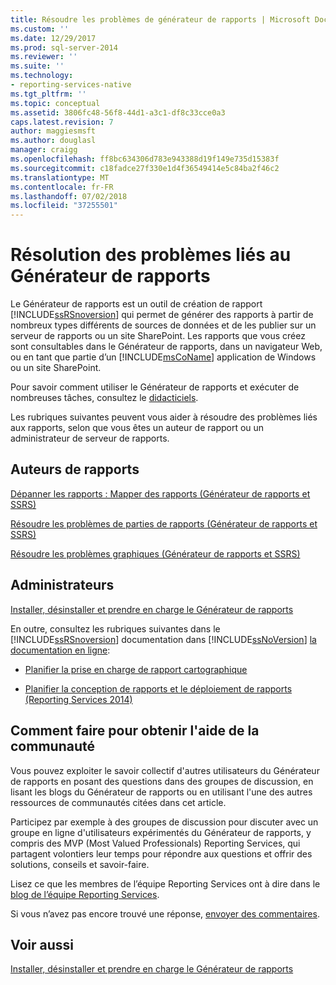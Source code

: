 ```yaml
---
title: Résoudre les problèmes de générateur de rapports | Microsoft Docs
ms.custom: ''
ms.date: 12/29/2017
ms.prod: sql-server-2014
ms.reviewer: ''
ms.suite: ''
ms.technology:
- reporting-services-native
ms.tgt_pltfrm: ''
ms.topic: conceptual
ms.assetid: 3806fc48-56f8-44d1-a3c1-df8c33cce0a3
caps.latest.revision: 7
author: maggiesmsft
ms.author: douglasl
manager: craigg
ms.openlocfilehash: ff8bc634306d783e943388d19f149e735d15383f
ms.sourcegitcommit: c18fadce27f330e1d4f36549414e5c84ba2f46c2
ms.translationtype: MT
ms.contentlocale: fr-FR
ms.lasthandoff: 07/02/2018
ms.locfileid: "37255501"
---
```

# <a name="troubleshoot-report-builder"></a>Résolution des problèmes liés au Générateur de rapports
  Le Générateur de rapports est un outil de création de rapport [!INCLUDE[ssRSnoversion](../includes/ssrsnoversion-md.md)] qui permet de générer des rapports à partir de nombreux types différents de sources de données et de les publier sur un serveur de rapports ou un site SharePoint. Les rapports que vous créez sont consultables dans le Générateur de rapports, dans un navigateur Web, ou en tant que partie d’un [!INCLUDE[msCoName](../includes/msconame-md.md)] application de Windows ou un site SharePoint.  
  
 Pour savoir comment utiliser le Générateur de rapports et exécuter de nombreuses tâches, consultez le [didacticiels](report-builder-tutorials.md).  
  
 Les rubriques suivantes peuvent vous aider à résoudre des problèmes liés aux rapports, selon que vous êtes un auteur de rapport ou un administrateur de serveur de rapports.  
  
## <a name="report-authors"></a>Auteurs de rapports  
 [Dépanner les rapports : Mapper des rapports &#40;Générateur de rapports et SSRS&#41;](report-design/troubleshoot-reports-map-reports-report-builder-and-ssrs.md)  
  
 [Résoudre les problèmes de parties de rapports &#40;Générateur de rapports et SSRS&#41;](report-parts-report-builder-and-ssrs.md)  
  
 [Résoudre les problèmes graphiques &#40;Générateur de rapports et SSRS&#41;](report-design/charts-report-builder-and-ssrs.md)  
  
## <a name="administrators"></a>Administrateurs  
 [Installer, désinstaller et prendre en charge le Générateur de rapports](../../2014/reporting-services/install-uninstall-and-report-builder-support.md)  
  
 En outre, consultez les rubriques suivantes dans le [!INCLUDE[ssRSnoversion](../includes/ssrsnoversion-md.md)] documentation dans [!INCLUDE[ssNoVersion](../includes/ssnoversion-md.md)] [la documentation en ligne](http://go.microsoft.com/fwlink/?linkid=121312):  
  
-   [Planifier la prise en charge de rapport cartographique](../../2014/reporting-services/plan-for-map-report-support.md)  
  
-   [Planifier la conception de rapports et le déploiement de rapports &#40;Reporting Services 2014&#41;](plan-for-report-design-and-report-deployment-reporting-services.md)  
  
## <a name="how-do-i-get-community-assistance"></a>Comment faire pour obtenir l'aide de la communauté  
 Vous pouvez exploiter le savoir collectif d'autres utilisateurs du Générateur de rapports en posant des questions dans des groupes de discussion, en lisant les blogs du Générateur de rapports ou en utilisant l'une des autres ressources de communautés citées dans cet article.  
  
 Participez par exemple à des groupes de discussion pour discuter avec un groupe en ligne d'utilisateurs expérimentés du Générateur de rapports, y compris des MVP (Most Valued Professionals) Reporting Services, qui partagent volontiers leur temps pour répondre aux questions et offrir des solutions, conseils et savoir-faire.  
  
 Lisez ce que les membres de l’équipe Reporting Services ont à dire dans le [blog de l’équipe Reporting Services](http://go.microsoft.com/fwlink/?LinkId=118788).
  
 Si vous n’avez pas encore trouvé une réponse, [envoyer des commentaires](http://go.microsoft.com/fwlink/?LinkId=118791).  
  
## <a name="see-also"></a>Voir aussi  
 [Installer, désinstaller et prendre en charge le Générateur de rapports](../../2014/reporting-services/install-uninstall-and-report-builder-support.md)  
  
  
